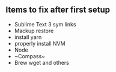 ## Items to fix after first setup
- Sublime Text 3 sym links
- Mackup restore
- install yarn
- properly install NVM
- Node
- ~Compass~
- Brew wget and others
